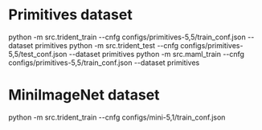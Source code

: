 # Primitives dataset
python -m src.trident_train --cnfg configs/primitives-5,5/train_conf.json --dataset primitives
python -m src.trident_test --cnfg configs/primitives-5,5/test_conf.json --dataset primitives
python -m src.maml_train --cnfg configs/primitives-5,5/train_conf.json --dataset primitives
# MiniImageNet dataset
python -m src.trident_train --cnfg configs/mini-5,1/train_conf.json
